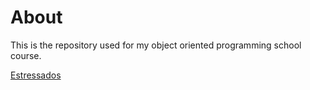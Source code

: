 # About
This is the repository used for my object oriented programming school course.

[Estressados](https://github.com/senapk/estressados#readme)
